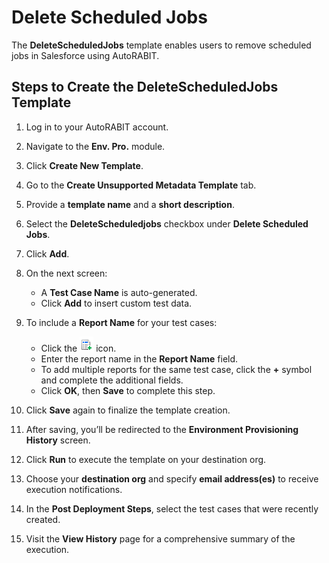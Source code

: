 # Delete Scheduled Jobs

The **DeleteScheduledJobs** template enables users to remove scheduled jobs in Salesforce using AutoRABIT.

## Steps to Create the DeleteScheduledJobs Template

1. Log in to your AutoRABIT account.
2. Navigate to the **Env. Pro.** module.
3. Click **Create New Template**.
4. Go to the **Create Unsupported Metadata Template** tab.
5. Provide a **template name** and a **short description**.
6. Select the **DeleteScheduledjobs** checkbox under **Delete Scheduled Jobs**.
7. Click **Add**.

8. On the next screen:
   - A **Test Case Name** is auto-generated.
   - Click **Add** to insert custom test data.

9. To include a **Report Name** for your test cases:
   - Click the ![Add Icon](../../../../../.gitbook/assets/image%20(59).png) icon.
   - Enter the report name in the **Report Name** field.
   - To add multiple reports for the same test case, click the **+** symbol and complete the additional fields.
   - Click **OK**, then **Save** to complete this step.

10. Click **Save** again to finalize the template creation.

11. After saving, you’ll be redirected to the **Environment Provisioning History** screen.
12. Click **Run** to execute the template on your destination org.
13. Choose your **destination org** and specify **email address(es)** to receive execution notifications.
14. In the **Post Deployment Steps**, select the test cases that were recently created.
15. Visit the **View History** page for a comprehensive summary of the execution.
